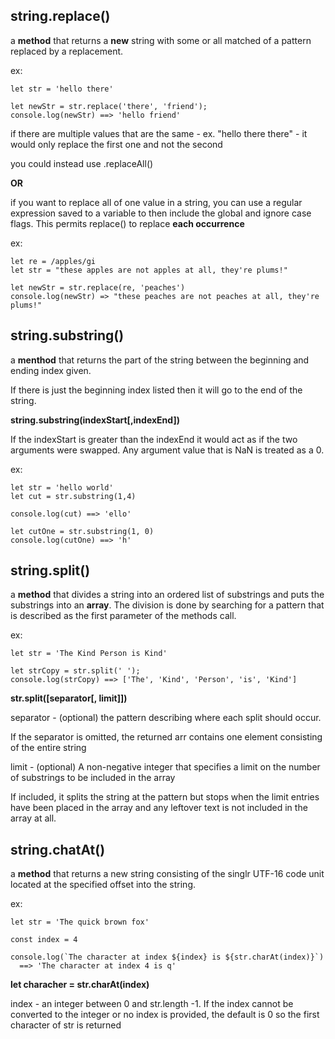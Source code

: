 ## string.replace() 

a **method** that returns a **new** string with some or all matched of a pattern replaced by a replacement.

ex: 
```
let str = 'hello there'

let newStr = str.replace('there', 'friend');
console.log(newStr) ==> 'hello friend'
```

if there are multiple values that are the same - 
ex. "hello there there" - it would only replace the first one and not the second

you could instead use .replaceAll() 

**OR**

if you want to replace all of one value in a string, you can use a regular expression saved to a variable to then include the global and ignore case flags. This permits replace() to replace **each occurrence** 

ex:
```
let re = /apples/gi
let str = "these apples are not apples at all, they're plums!"

let newStr = str.replace(re, 'peaches')
console.log(newStr) => "these peaches are not peaches at all, they're plums!"

```

## string.substring()

a **menthod** that returns the part of the string between the beginning and ending index given.

If there is just the beginning index listed then it will go to the end of the string.

**string.substring(indexStart[,indexEnd])**

If the indexStart is greater than the indexEnd it would act as if the two arguments were swapped. Any argument value that is NaN is treated as a 0.

ex:
```
let str = 'hello world'
let cut = str.substring(1,4)

console.log(cut) ==> 'ello'

let cutOne = str.substring(1, 0)
console.log(cutOne) ==> 'h'
```

## string.split() 

a **method** that divides a string into an ordered list of substrings and puts the substrings into an **array**. The division is done by searching for a pattern that is described as the first parameter of the methods call.

ex: 
```
let str = 'The Kind Person is Kind'

let strCopy = str.split(' ');
console.log(strCopy) ==> ['The', 'Kind', 'Person', 'is', 'Kind']
```

**str.split([separator[, limit]])**

separator - (optional) the pattern describing where each split should occur. 

If the separator is omitted, the returned arr contains one element consisting of the entire string

limit - (optional) A non-negative integer that specifies a limit on the number of substrings to be included in the array

If included, it splits the string at the pattern but stops when the limit entries have been placed in the array and any leftover text is not included in the array at all. 

## string.chatAt() 

a **method** that returns a new string consisting of the singlr UTF-16 code unit located at the specified offset into the string.

ex: 
```
let str = 'The quick brown fox'

const index = 4

console.log(`The character at index ${index} is ${str.charAt(index)}`)
  ==> 'The character at index 4 is q'
```

**let characher = str.charAt(index)**

index - an integer between 0 and str.length -1. If the index cannot be converted to the integer or no index is provided, the default is 0 so the first character of str is returned 
